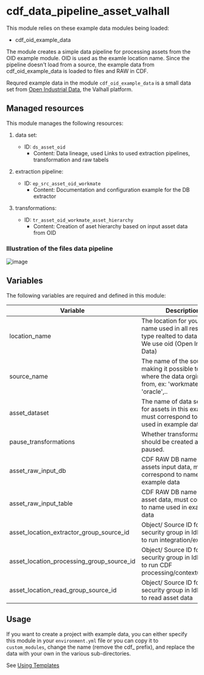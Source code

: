 # cdf_data_pipeline_asset_valhall

This module relies on these example data modules being loaded:

- cdf_oid_example_data

The module creates a simple data pipeline for processing assets from the OID example module.
OID is used as the examle location name.
Since the pipeline doesn't load from a source, the example data from cdf_oid_example_data is loaded to files and RAW in CDF.

Requred example data in the module `cdf_oid_example_data` is a small data set from [Open Industrial
Data](https://learn.cognite.com/open-industrial-data), the Valhall platform.

## Managed resources

This module manages the following resources:

1. data set:
   - ID: `ds_asset_oid`
     - Content: Data lineage, used Links to used extraction pipelines, transformation and raw tabels

2. extraction pipeline:
   - ID: `ep_src_asset_oid_workmate`
     - Content: Documentation and configuration example for the DB extractor

3. transformations:
   - ID: `tr_asset_oid_workmate_asset_hierarchy`
     - Content: Creation of aset hierarchy based on input asset data from OID

### Illustration of the files data pipeline

![image](https://github.com/cognitedata/cdf-project-templates/assets/31886431/ba534b90-cc8f-4825-9692-d44dad58da6e)

## Variables

The following variables are required and defined in this module:

| Variable | Description |
|----------|-------------|
| location_name | The location for your data, name used in all resource type realted to data pipeline. We use oid (Open Industrial Data) |
| source_name | The name of the source making it possible to identify where the data orginates from, ex: 'workmate', 'sap', 'oracle',..|
| asset_dataset | The name of data set used for assets in this example, must correspond to name used in example data|
| pause_transformations | Whether transformations should be created as paused.        |
| asset_raw_input_db | CDF RAW DB name used for assets input data, must correspond to name used in example data|
| asset_raw_input_table | CDF RAW DB name used for asset data, must correspond to name used in example data|
| asset_location_extractor_group_source_id | Object/ Source ID for security group in IdP. Used to run integration/extractor|
| asset_location_processing_group_source_id | Object/ Source ID for security group in IdP. Used to run CDF processing/contextualization|
| asset_location_read_group_source_id | Object/ Source ID for security group in IdP. Used to read asset data|

## Usage

If you want to create a project with example data, you can either specify this module in your `environment.yml` file or
you can copy it to `custom_modules`, change the name (remove the cdf_ prefix), and replace the data with your own in the
various sub-directories.

See [Using Templates](https://developer.cognite.com/sdks/toolkit/templates)
